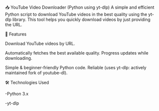 📥 YouTube Video Downloader (Python using yt-dlp)
A simple and efficient Python script to download YouTube videos in the best quality using the yt-dlp library. This tool helps you quickly download videos by just providing the URL.

🚀 Features

Download YouTube videos by URL.

Automatically fetches the best available quality.
Progress updates while downloading.

Simple & beginner-friendly Python code.
Reliable (uses yt-dlp: actively maintained fork of youtube-dl).

🛠️ Technologies Used

-Python 3.x

-yt-dlp

